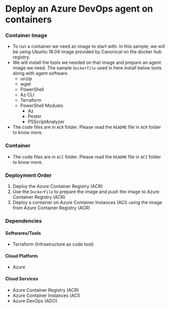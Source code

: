 # Deploy an Azure DevOps agent on containers

### Container Image

- To run a container we need an image to start with. In this sample, we will be using Ubuntu 18.04 image provided by Canonical on the docker hub registry.
- We will install the tools we needed on that image and prepare an agent image we need. The sample `Dockerfile` used in here install below tools along with agent software.
  - unzip
  - wget
  - PowerShell
  - Az CLI
  - Terraform
  - PowerShell Modules
    - Az
    - Pester
    - PSScriptAnalyzer
- The code files are in `ACR` folder. Please read the `README` file in `ACR` folder to know more.

### Container
- The code files are in `ACI` folder. Please read the `README` file in `ACI` folder to know more.

### Deployment Order

1. Deploy the Azure Container Registry (ACR)
2. Use the `DockerFile` to prepare the image and push the image to Azure Container Registry (ACR)
3. Deploy a container on Azure Container Instances (ACI) using the image from Azure Container Registry (ACR)

### Dependencies

#### Softwares/Tools
- Terraform (Infrastructure as code tool)

#### Cloud Platform
- Azure

#### Cloud Services 
- Azure Container Registry (ACR)
- Azure Container Instances (ACI)
- Azure DevOps (ADO)
